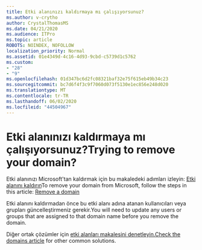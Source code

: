 ```yaml
---
title: Etki alanınızı kaldırmaya mı çalışıyorsunuz?
ms.author: v-crytho
author: CrystalThomasMS
ms.date: 04/21/2020
ms.audience: ITPro
ms.topic: article
ROBOTS: NOINDEX, NOFOLLOW
localization_priority: Normal
ms.assetid: 01e4349d-4c16-4d93-9cbd-c5739d1c5762
ms.custom:
- "28"
- "9"
ms.openlocfilehash: 01d347bc6d2fc08321baf32e75f615eb49b34c23
ms.sourcegitcommit: bc7d6f4f3c9f7060d073f5130e1ec856e248d020
ms.translationtype: MT
ms.contentlocale: tr-TR
ms.lasthandoff: 06/02/2020
ms.locfileid: "44504967"
---
```

# <a name="trying-to-remove-your-domain"></a><span data-ttu-id="06bee-102">Etki alanınızı kaldırmaya mı çalışıyorsunuz?</span><span class="sxs-lookup"><span data-stu-id="06bee-102">Trying to remove your domain?</span></span>

<span data-ttu-id="06bee-103">Etki alanınızı Microsoft'tan kaldırmak için bu makaledeki adımları izleyin: [Etki alanını kaldırın](https://docs.microsoft.com/microsoft-365/admin/get-help-with-domains/remove-a-domain)</span><span class="sxs-lookup"><span data-stu-id="06bee-103">To remove your domain from Microsoft, follow the steps in this article: [Remove a domain](https://docs.microsoft.com/microsoft-365/admin/get-help-with-domains/remove-a-domain)</span></span>
  
<span data-ttu-id="06bee-104">Etki alanını kaldırmadan önce bu etki alanı adına atanan kullanıcıları veya grupları güncelleştirmeniz gerekir.</span><span class="sxs-lookup"><span data-stu-id="06bee-104">You will need to update any users or groups that are assigned to that domain name before you remove the domain.</span></span>
  
<span data-ttu-id="06bee-105">Diğer ortak çözümler için [etki alanları makalesini denetleyin.](https://docs.microsoft.com/microsoft-365/admin/get-help-with-domains/create-dns-records-at-any-dns-hosting-provider)</span><span class="sxs-lookup"><span data-stu-id="06bee-105">[Check the domains article](https://docs.microsoft.com/microsoft-365/admin/get-help-with-domains/create-dns-records-at-any-dns-hosting-provider) for other common solutions.</span></span>
  